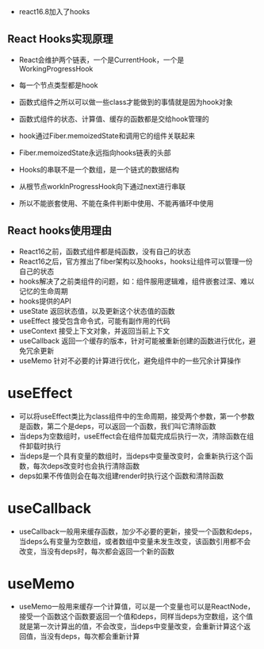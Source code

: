 * react16.8加入了hooks

## React Hooks实现原理
* React会维护两个链表，一个是CurrentHook，一个是WorkingProgressHook
* 每一个节点类型都是hook
* 函数式组件之所以可以做一些class才能做到的事情就是因为hook对象
* 函数式组件的状态、计算值、缓存的函数都是交给hook管理的
* hook通过Fiber.memoizedState和调用它的组件关联起来
* Fiber.memoizedState永远指向hooks链表的头部

* Hooks的串联不是一个数组，是一个链式的数据结构
* 从根节点workInProgressHook向下通过next进行串联
* 所以不能嵌套使用、不能在条件判断中使用、不能再循环中使用


## React hooks使用理由
* React16之前，函数式组件都是纯函数，没有自己的状态
* React16之后，官方推出了fiber架构以及hooks，hooks让组件可以管理一份自己的状态
* hooks解决了之前类组件的问题，如：组件服用逻辑难，组件嵌套过深、难以记忆的生命周期
* hooks提供的API
* useState 返回状态值，以及更新这个状态值的函数
* useEffect 接受包含命令式，可能有副作用的代码
* useContext 接受上下文对象，并返回当前上下文
* useCallback 返回一个缓存的版本，针对可能被重新创建的函数进行优化，避免冗余更新
* useMemo  针对不必要的计算进行优化，避免组件中的一些冗余计算操作

# useEffect

- 可以将useEffect类比为class组件中的生命周期，接受两个参数，第一个参数是函数，第二个是deps，可以返回一个函数，我们叫它清除函数
- 当deps为空数组时，useEffect会在组件加载完成后执行一次，清除函数在组件卸载时执行
- 当deps是一个具有变量的数组时，当deps中变量改变时，会重新执行这个函数，每次deps改变时也会执行清除函数
- deps如果不传值则会在每次组建render时执行这个函数和清除函数
# useCallback
- useCallback一般用来缓存函数，加少不必要的更新，接受一个函数和deps，当deps么有变量为空数组，或者数组中变量未发生改变，该函数引用都不会改变，当没有deps时，每次都会返回一个新的函数
# useMemo
- useMemo一般用来缓存一个计算值，可以是一个变量也可以是ReactNode，接受一个函数这个函数要返回一个值和deps，同样当deps为空数组，这个值就是第一次计算出的值，不会改变，当deps中变量改变，会重新计算这个返回值，当没有deps，每次都会重新计算